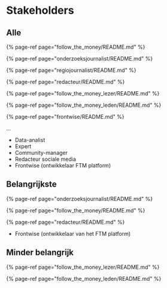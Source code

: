 # Stakeholders

## Alle

{% page-ref page="follow_the_money/README.md" %}

{% page-ref page="onderzoeksjournalist/README.md" %}

{% page-ref page="regiojournalist/README.md" %}

{% page-ref page="redacteur/README.md" %}

{% page-ref page="follow_the_money_lezer/README.md" %}

{% page-ref page="follow_the_money_leden/README.md" %}

{% page-ref page="frontwise/README.md" %}

...

* Data-analist 
* Expert 
* Community-manager 
* Redacteur sociale media
* Frontwise \(ontwikkelaar FTM platform\)


## Belangrijkste

{% page-ref page="onderzoeksjournalist/README.md" %}

{% page-ref page="follow_the_money/README.md" %}

{% page-ref page="redacteur/README.md" %}

* Frontwise \(ontwikkelaar van het FTM platform\)

## Minder belangrijk

{% page-ref page="follow_the_money_lezer/README.md" %}

{% page-ref page="follow_the_money_leden/README.md" %}




<!-- 

* Follow the Money
* Onderzoeksjournalist
* Regiojournalist
* Redacteur
* Follow the Money-lezer
* Follow the Money-leden

-->